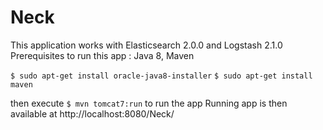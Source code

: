 # Neck 
This application works with Elasticsearch 2.0.0 and Logstash 2.1.0
Prerequisites to run this app : Java 8, Maven

`$ sudo apt-get install oracle-java8-installer`
`$ sudo apt-get install maven`

then execute `$ mvn tomcat7:run` to run the app
Running app is then available at http://localhost:8080/Neck/
